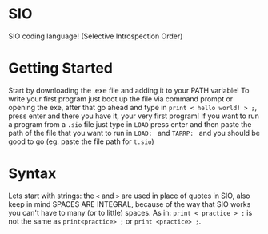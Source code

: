 # SIO
SIO coding language! (Selective Introspection Order)

# Getting Started
Start by downloading the .exe file and adding it to your PATH variable!
To write your first program just boot up the file via command prompt or opening the exe, after that go ahead and type in `print < hello world! > ;`, press enter and there you have it, your very first program!
If you want to run a program from a `.sio` file just type in `LOAD` press enter and then paste the path of the file that you want to run in `LOAD: ` and `TARRP: ` and you should be good to go (eg. paste the file path for `t.sio`)

# Syntax
Lets start with strings: the `<` and `>` are used in place of quotes in SIO, also keep in mind SPACES ARE INTEGRAL, because of the way that SIO works you can't have to many (or to little) spaces. As in: `print < practice > ;` is not the same as `print<practice> ;` or `print <practice> ;`.
